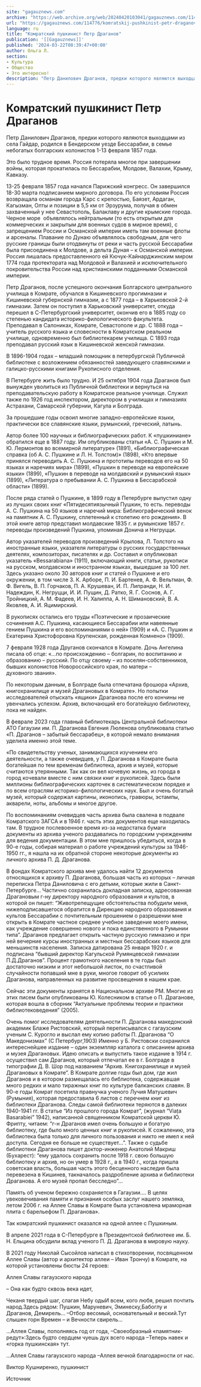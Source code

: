 ```yaml
---
site: "gagauznews.com"
archive: "https://web.archive.org/web/20240420103041/gagauznews.com/114776/komratskij-pushkinist-petr-draganov.html"
url: "https://gagauznews.com/114776/komratskij-pushkinist-petr-draganov.html"
language: ru
title: "Комратский пушкинист Петр Драганов"
publication: '[[Gagauznews]]'
published: '2024-03-22T08:39:47+00:00'
author: Ольга Л.
section:
- Культура
- Общество
- Это интересно!
description: "Петр Данилович Драганов, предки которого являются выходцами из села Гайдар, родился в Бендерском уезде Бессарабии, в семье небогатых болгарских колонистов 1-13 февраля 1857 года. Это было трудное время. Россия потеряла многое при завершении войны, которая прокатилась по Бессарабии, Молдове, Валахии, Крыму, Кавказу. 13-25 февраля 1857 года начался Парижский конгресс. Он завершился 18-30 марта подписанием мирного договора. По его условиям Россия возвращала османам города Карс с крепостью, Баязет, Ардаган, Кагызман, Олты и позиции в 5,5 км от Эрзурума, получая в обмен захваченный у нее Севастополь, Балаклаву и другие крымские города. Черное море объявлялось нейтральным (то есть открытым для коммерческих и закрытым […]"
---
```


# Комратский пушкинист Петр Драганов

Петр Данилович Драганов, предки которого являются выходцами из села Гайдар, родился в Бендерском уезде Бессарабии, в семье небогатых болгарских колонистов 1-13 февраля 1857 года.

Это было трудное время. Россия потеряла многое при завершении войны, которая прокатилась по Бессарабии, Молдове, Валахии, Крыму, Кавказу.

13-25 февраля 1857 года начался Парижский конгресс. Он завершился 18-30 марта подписанием мирного договора. По его условиям Россия возвращала османам города Карс с крепостью, Баязет, Ардаган, Кагызман, Олты и позиции в 5,5 км от Эрзурума, получая в обмен захваченный у нее Севастополь, Балаклаву и другие крымские города. Черное море  объявлялось нейтральным (то есть открытым для коммерческих и закрытым для военных судов в мирное время), с запрещением России и Османской империи иметь там военные флоты и арсеналы. Плавание по Дунаю объявлялось свободным, для чего русские границы были отодвинуты от реки и часть русской Бессарабии была присоединена к Молдове, а дельта Дуная – к Османской империи. Россия лишалась предоставленного ей Кючук-Кайнарджинским миром 1774 года протектората над Молдовой и Валахией и исключительного покровительства России над христианскими подданными Османской империи.

Петр Драганов, после успешного окончания Болгарского центрального училища в Комрате, обучался в Кишиневского прогимназии и Кишиневской губернской гимназии, а с 1877 года – в Харьковской 2-й гимназии. Затем он поступил в Харьковский университет, откуда перешел в С-Петербургский университет, окончив его в 1885 году со степенью кандидата историко-филологического факультета. Преподавал в Салониках, Комрате, Севастополе и др. С 1888 года – учитель русского языка и словесности в Комратском реальном училище, одновременно был библиотекарем училища. С 1893 года преподавал русский язык в Кишиневской женской гимназии.

В 1896-1904 годах – младший помощник в петербургской Публичной библиотеке с возложением обязанностей заведующего славянскими и галицко-русскими книгами Рукописного отделения.

В Петербурге жить было трудно. И 25 октября 1904 года Драганов был вынужден уволиться из Публичной библиотеки и вернуться на преподавательскую работу в Комратское реальное училище. Служил также по 1926 год инспектором, директором в училищах и гимназиях Астрахани, Самарской губернии, Кагула и Болграда.

За прошедшие годы освоил многие западно-европейские языки, практически все славянские языки, румынский, греческий, латынь.

Автор более 100 научных и библиографических работ. К «пушкиниане» обратился еще в 1887 году. Им опубликованы статьи «А. С. Пушкин и М. Ю. Лермонтов во всемирной литературе» (1891), «Библиографическая справка (об А. С. Пушкине и Л. Н. Толстом)» (1898), «Кто впервые принялся переводить А. С. Пушкина и прототипы переводов его на 50 языках и наречиях мира» (1899), «Пушкин в переводе на европейские языки» (1899), «Пушкин в переводе на молдавский и румынский язык» (1899), «Литература о пребывании А. С. Пушкина в Бессарабской области» (1899).

После ряда статей о Пушкине, в 1899 году в Петербурге выпустил одну из лучших своих книг «Пятидесятиязычный Пушкин, то есть. переводы А. С. Пушкина на 50 языков и наречий мира: Библиографический венок на памятник А. С. Пушкину, сплетенный к столетию его рождения». В этой книге автор представил молдавские 1835 г. и румынские 1857 г. переводы произведений Пушкина, упоминая Донича и Негруцци.

Автор указателей переводов произведений Крылова, Л. Толстого на иностранные языки, указателя литературы о русских государственных деятелях, композиторах, писателях и др. Составил и опубликовал указатель «Bessarabiana» (1911), включающий книги, статьи, рукописи на русском, молдавском и иностранном языках, вышедшие за 100 лет. Здесь указано около 30 авторов книг и статей о Пушкине и его окружении, в том числе З. К. Арборе, П. И. Бартенев, А. Ф. Вельтман, Ф. Ф. Вигель, В. П. Горчаков, П. А. Крушеван, И. П. Липранди, Н. И. Надеждин, К. Негруцци, И. И. Пущин, Д. Ратко, Я. Г. Соснов, А. Г. Тройницкий, А. М. Фадеев, И. Н. Халиппа, А. Н. Шимановский, В. А. Яковлев, А. И. Яцимирский.

В рукописях остались его труды «Поэтические и прозаические сочинения А.С. Пушкина, касающиеся Бессарабии или навеянные гением Пушкина и его воспоминаниями о ней» (1909) и «А. С. Пушкин и Екатерина Христофоровна Крупенская, рожденная Комнено» (1909).

7 февраля 1928 года Друганов скончался в Комрате. Дочь Ангелина писала об отце: «…по происхождению – болгарин, по воспитанию и образованию – русский. По отцу своему – из поселян-собственников, бывших колонистов Новороссийского края, по матери – духовного звания».

По некоторым данным, в Болграде была отпечатана брошюра «Архив, книгохранилище и музей Драгановых в Комрате». Но попытки исследователей отыскать «ящики» Драганова после его кончины не увенчались успехом. Архив, включающий его богатейшую библиотеку, пока не найден.

В феврале 2023 года главный библиотекарь Центральной библиотеки АТО Гагаузии им. П. Драганова Евгения Люленова опубликовала статью «П. Драганов – забытый бессарабец», в которой немало внимания уделила именно этой теме.

«По свидетельству ученых, занимающихся изучением его деятельности, а также очевидцев, у П. Драганова в Комрате была богатейшая по тем временам библиотека, архив и музей, которые считаются утерянными. Так как он вел кочевую жизнь, из города в город кочевали вместе с ним связки книг и рукописей. Здесь были миллионы библиографических карточек в систематическом порядке и по всем отраслям историко-филологических наук. Был и очень богатый музей, который содержал картины, иконопись, гравюры, эстампы, акварели, ноты, альбомы и многое другое.

По воспоминаниям очевидцев часть архива была свалена в подвале Комратского ЗАГСА и в 1946 г. часть этих документов еще находилась там. В трудное послевоенное время из-за недостатка бумаги документы из архива ученого раздавались по городским учреждениям для ведения документации. В этом мне пришлось убедиться, когда в 90-е годы, собирая материал о работе учреждений культуры за 1946-1950 гг., я нашла на их обратной стороне некоторые документы из личного архива П. Д. Драганова.

В фондах Комратского архива мне удалось найти 12 документов относящихся к архиву П. Драганова, большая часть из которых – личная переписка Петра Даниловича с его детьми, которые жили в Санкт-Петербурге… Частично сохранилась докладная записка, адресованная Драгановым г-ну директору народного образования и культов, в которой он пишет: “Животрепещущие обстоятельства побудили меня, нижеподписавшегося обратится в Дирекцию народного образования и культов Бессарабии с почтительным прошением о разрешении мне открыть в Комрате частное среднее учебное заведение моего имени, как учреждение совершенно нового и пока единственного в Румынии типа”. Драганов предлагает открыть частную русскую гимназию и при ней вечерние курсы иностранных и местных бессарабских языков для меньшинств населения. Записка датирована 25 января 1920 г. и подписана “бывший директор Кагульской Румянцевской гимназии П.Д.Драганов”. Процент грамотного населения в те годы был достаточно низким и этот небольшой листок, по счастливой случайности попавший мне в руки, многое говорит об усилиях Драганова, направленных на развитие просвещения в нашем крае.

Сейчас эти документы хранятся в Национальном архиве РМ. Многие из этих писем были опубликованы Ю. Колесником в статье о П. Драганове, которая вошла в сборник “Актуальные проблемы теории и практики библиотековедения” (2005).

Очень помог исследователям деятельности П. Драганова македонский академик Блаже Ристовский, который переписывался с гагаузским ученым С. Курогло и выслал ему копию работы П. Драганова “О Македонизмах” (С Петербург,1903) Именно у Б. Ристовски сохранился интереснейшее издание – один экземпляр каталога с описанием архива и музея Драгановых. Идею описать и выпустить такое издание в 1914 г. осуществил сам Драганов, который отпечатал ее в г. Болграде в типографии Д. В. Шор под названием “Архив. Книгохранилище и музей Драгановых в Комрате”. В Комрате долгие годы был дом, где жил Драганов и в котором размещалась его библиотека, содержавшая много редких и мало тиражных книг по культуре балканских славян. В 90-е годы Комрат посетила правнучка ученого Лучия Матушевич (Румыния), которая предоставила 6 листов с перечнем книг из библиотеки Драганова. Следы самой библиотеки теряются в далеких 1940-1941 гг. В статье “Из прошлого города Комрат”, (журнал “Viața Basarabiei” 1942), написанной священником Комратской церкви Ю. Фрипту, читаем: “г-н Драганов имел очень большую и богатую библиотеку, где было много ценных книг и рукописей. К сожалению, эта библиотека была только для личного пользования и никто не имел к ней доступа. Сегодня ее больше не существует…”. Также о судьбе библиотеки Драганова пишет доктор-инженер Анатолий Макриш (Бухарест): “ему удалось сохранить после 1918 г. свою большую библиотеку и архив, но он умер в 1928 г., а в 1940 г., когда пришла советская власть, большая часть этого бесценного наследия была перевезена в Кишинев, такначалось раздробление архива и библиотеки Драганова. А его музей пропал бесследно”…

Память об ученом бережно сохраняется в Гагаузии…. В целях увековечивания памяти и признания особых заслуг нашего земляка, летом 2006 г. на Аллее Славы в Комрате была установлена мраморная плита с барельефом П. Драганова».

Так комратский пушкинист оказался на одной аллее с Пушкиным.

В апреле 2021 года в С-Петербурге в Президентской библиотеке им. Б. Н. Ельцина обсудили вклад ученого П. Д. Драганова в мировую науку.

В 2021 году Николай Сысойлов написал в стихотворении, посвященном Аллее Славы (автор и архитектор аллеи – Иван Трончу) в Комрате, на которой установлены бюсты 24 героев:

Аллея Славы гагаузского народа

– Она как будто сквозь века идет,

Чеканя твердый шаг, слагая Небу одыИ всем, кого любя, решил почтить народ.Здесь рядом: Пушкин, Маруневич, Эминеску,Бабоглу и Драганов, Демирель… –Отбор весомый, основательный и веский.Тут слышен горн Времен – и Вечности свирель…

…Аллея Славы, пополняясь год от года, –Своеобразный «памятник-редут»:Здесь будто сердцем чуешь дух всего народа –Теперь навек и «горка пушкинская» тут.

…Аллея Славы гагаузского народа –Аллея вечной благодарности от нас.

Виктор Кушниренко, пушкинист

Источник